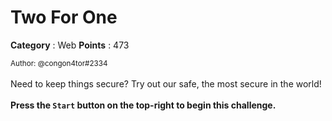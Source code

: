 # Two For One

**Category** : Web
**Points** : 473

<small>Author: @congon4tor#2334</small><br><br>Need to keep things secure? Try out our safe, the most secure in the world! <br><br> <b>Press the <code>Start</code> button on the top-right to begin this challenge.</b>




